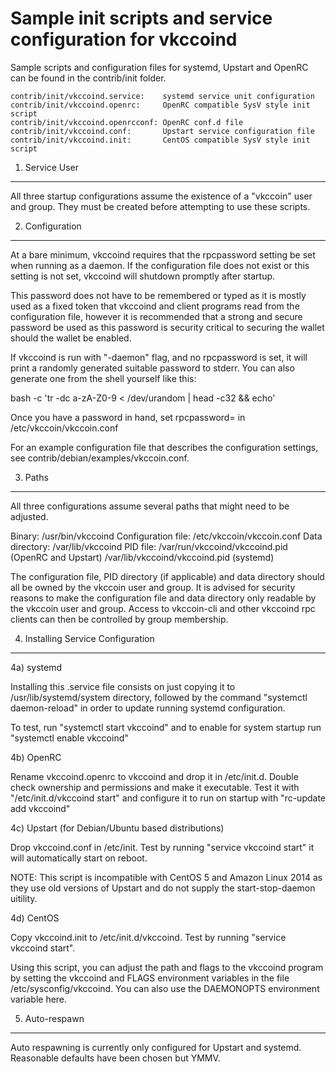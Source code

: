 Sample init scripts and service configuration for vkccoind
==========================================================

Sample scripts and configuration files for systemd, Upstart and OpenRC
can be found in the contrib/init folder.

    contrib/init/vkccoind.service:    systemd service unit configuration
    contrib/init/vkccoind.openrc:     OpenRC compatible SysV style init script
    contrib/init/vkccoind.openrcconf: OpenRC conf.d file
    contrib/init/vkccoind.conf:       Upstart service configuration file
    contrib/init/vkccoind.init:       CentOS compatible SysV style init script

1. Service User
---------------------------------

All three startup configurations assume the existence of a "vkccoin" user
and group.  They must be created before attempting to use these scripts.

2. Configuration
---------------------------------

At a bare minimum, vkccoind requires that the rpcpassword setting be set
when running as a daemon.  If the configuration file does not exist or this
setting is not set, vkccoind will shutdown promptly after startup.

This password does not have to be remembered or typed as it is mostly used
as a fixed token that vkccoind and client programs read from the configuration
file, however it is recommended that a strong and secure password be used
as this password is security critical to securing the wallet should the
wallet be enabled.

If vkccoind is run with "-daemon" flag, and no rpcpassword is set, it will
print a randomly generated suitable password to stderr.  You can also
generate one from the shell yourself like this:

bash -c 'tr -dc a-zA-Z0-9 < /dev/urandom | head -c32 && echo'

Once you have a password in hand, set rpcpassword= in /etc/vkccoin/vkccoin.conf

For an example configuration file that describes the configuration settings,
see contrib/debian/examples/vkccoin.conf.

3. Paths
---------------------------------

All three configurations assume several paths that might need to be adjusted.

Binary:              /usr/bin/vkccoind
Configuration file:  /etc/vkccoin/vkccoin.conf
Data directory:      /var/lib/vkccoind
PID file:            /var/run/vkccoind/vkccoind.pid (OpenRC and Upstart)
                     /var/lib/vkccoind/vkccoind.pid (systemd)

The configuration file, PID directory (if applicable) and data directory
should all be owned by the vkccoin user and group.  It is advised for security
reasons to make the configuration file and data directory only readable by the
vkccoin user and group.  Access to vkccoin-cli and other vkccoind rpc clients
can then be controlled by group membership.

4. Installing Service Configuration
-----------------------------------

4a) systemd

Installing this .service file consists on just copying it to
/usr/lib/systemd/system directory, followed by the command
"systemctl daemon-reload" in order to update running systemd configuration.

To test, run "systemctl start vkccoind" and to enable for system startup run
"systemctl enable vkccoind"

4b) OpenRC

Rename vkccoind.openrc to vkccoind and drop it in /etc/init.d.  Double
check ownership and permissions and make it executable.  Test it with
"/etc/init.d/vkccoind start" and configure it to run on startup with
"rc-update add vkccoind"

4c) Upstart (for Debian/Ubuntu based distributions)

Drop vkccoind.conf in /etc/init.  Test by running "service vkccoind start"
it will automatically start on reboot.

NOTE: This script is incompatible with CentOS 5 and Amazon Linux 2014 as they
use old versions of Upstart and do not supply the start-stop-daemon uitility.

4d) CentOS

Copy vkccoind.init to /etc/init.d/vkccoind. Test by running "service vkccoind start".

Using this script, you can adjust the path and flags to the vkccoind program by
setting the vkccoind and FLAGS environment variables in the file
/etc/sysconfig/vkccoind. You can also use the DAEMONOPTS environment variable here.

5. Auto-respawn
-----------------------------------

Auto respawning is currently only configured for Upstart and systemd.
Reasonable defaults have been chosen but YMMV.
